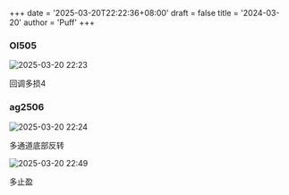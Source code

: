 +++
date = '2025-03-20T22:22:36+08:00'
draft = false
title = '2024-03-20'
author = 'Puff'
+++

### OI505

![2025-03-20 22:23](/images/2025-03-20-22-23-16.png)

回调多损4

### ag2506

![2025-03-20 22:24](/images/2025-03-20-22-24-43.png)

多通道底部反转

![2025-03-20 22:49](/images/2025-03-20-22-49-39.png)

多止盈
